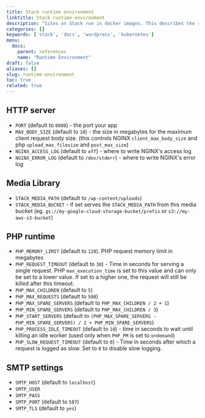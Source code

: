 ```yaml
---
title: Stack runtime environment
linktitle: Stack runtime environment
description: "Sites on Stack run in docker images. This describes the reference environment that docker images should implement in order to integrate with Stack."
categories: []
keywords: ['stack', 'docs', 'wordpress', 'kubernetes']
menu:
  docs:
    parent: references
    name: "Runtime Environment"
draft: false
aliases: []
slug: runtime-environment
toc: true
related: true
---
```


## HTTP server
* `PORT` (default to `8080`) - the port your app
* `MAX_BODY_SIZE` (default to `10`) - the size in megabytes for the maximum
  client request body size.  (this controls NGINX `client_max_body_size` and
  php
  `upload_max_filesize` and `post_max_size`)
* `NGINX_ACCESS_LOG` (default to `off`) - where to write NGINX's access log
* `NGINX_ERROR_LOG` (default to `/dev/stderr`) - where to write NGINX's error
  log

## Media Library
* `STACK_MEDIA_PATH` (default to `/wp-content/uploads`)
* `STACK_MEDIA_BUCKET` - if set serves the `STACK_MEDIA_PATH` from this media bucket
  (eg. `gs://my-google-cloud-storage-bucket/prefix` or `s3://my-aws-s3-bucket`)

## PHP runtime
* `PHP_MEMORY_LIMIT` (default to `128`). PHP request memory limit in megabytes
* `PHP_REQUEST_TIMEOUT` (default to `30`) - Time in seconds for serving a
  single request. PHP `max_execution_time` is set to this value and can only
  be set to a lower value. If set to a higher one, the request will still be
  killed after this timeout.
* `PHP_MAX_CHILDREN` (default to `5`)
* `PHP_MAX_REQUESTS` (default to `500`)
* `PHP_MAX_SPARE_SERVERS` (default to `PHP_MAX_CHILDREN / 2 + 1`)
* `PHP_MIN_SPARE_SERVERS` (default to `PHP_MAX_CHILDREN / 3`)
* `PHP_START_SERVERS` (default to `(PHP_MAX_SPARE_SERVERS - PHP_MIN_SPARE_SERVERS) / 2 + PHP_MIN_SPARE_SERVERS`)
* `PHP_PROCESS_IDLE_TIMEOUT` (default to `10`) - time in seconds to wait until
  killing an idle worker (used only when `PHP_PM` is set to `ondemand`)
* `PHP_SLOW_REQUEST_TIMEOUT` (default to `0`) - Time in seconds after which a
  request is logged as slow. Set to `0` to disable slow logging.

## SMTP settings
* `SMTP_HOST` (default to `localhost`)
* `SMTP_USER`
* `SMTP_PASS`
* `SMTP_PORT` (default to `587`)
* `SMTP_TLS` (default to `yes`)
